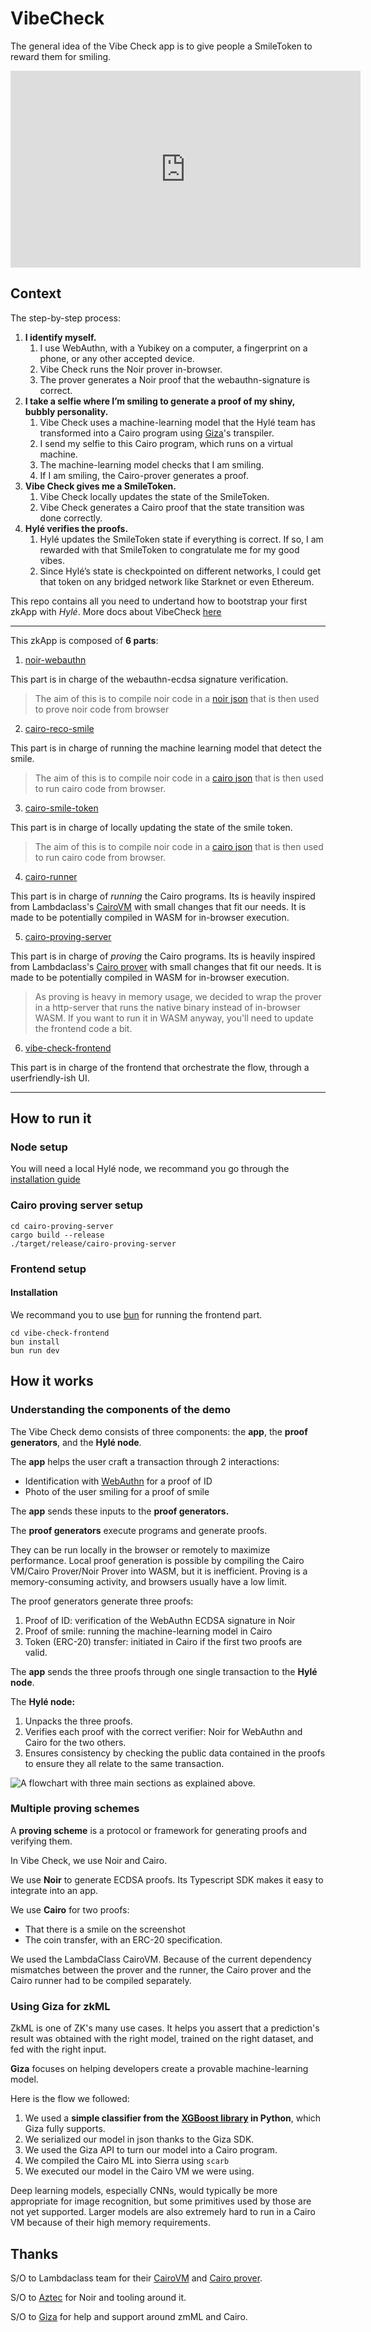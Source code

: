 # VibeCheck
The general idea of the Vibe Check app is to give people a SmileToken to reward them for smiling. 

<iframe width="560" height="315" src="https://www.youtube.com/embed/EQ7hBTmeJLs?si=1W5OSnNcJ3pi8aZ9" title="YouTube video player" frameborder="0" allow="accelerometer; autoplay; clipboard-write; encrypted-media; gyroscope; picture-in-picture; web-share" referrerpolicy="strict-origin-when-cross-origin" allowfullscreen></iframe>


## Context

The step-by-step process:

1. **I identify myself.**
    1. I use WebAuthn, with a Yubikey on a computer, a fingerprint on a phone, or any other accepted device.
    2. Vibe Check runs the Noir prover in-browser.
    3. The prover generates a Noir proof that the webauthn-signature is correct.
2. **I take a selfie where I’m smiling to generate a proof of my shiny, bubbly personality.**
    1. Vibe Check uses a machine-learning model that the Hylé team has transformed into a Cairo program using [Giza](https://www.gizatech.xyz/)'s transpiler.
    2. I send my selfie to this Cairo program, which runs on a virtual machine.
    3. The machine-learning model checks that I am smiling.
    4. If I am smiling, the Cairo-prover generates a proof.
3. **Vibe Check gives me a SmileToken.**
    1. Vibe Check locally updates the state of the SmileToken.
    2. Vibe Check generates a Cairo proof that the state transition was done correctly.
4. **Hylé verifies the proofs.**
    1. Hylé updates the SmileToken state if everything is correct. If so, I am rewarded with that SmileToken to congratulate me for my good vibes.
    2. Since Hylé’s state is checkpointed on different networks, I could get that token on any bridged network like Starknet or even Ethereum.


This repo contains all you need to undertand how to bootstrap your first zkApp with _Hylé_. More docs about VibeCheck [here](https://docs.hyle.eu/developers/examples/vibe-check/)

----------------

This zkApp is composed of **6 parts**:
1) [noir-webauthn](./noir-webauthn/README.md)

This part is in charge of the webauthn-ecdsa signature verification. 

> The aim of this is to compile noir code in a [noir json](vibe-check-frontend/src/noir/webauthn.json) that is then used to prove noir code from browser

2) [cairo-reco-smile](./cairo-reco-smile/README.md)

This part is in charge of running the machine learning model that detect the smile.

> The aim of this is to compile noir code in a [cairo json](vibe-check-frontend/src/cairo/programs/smile-token-sierra.json) that is then used to run cairo code from browser.

3) [cairo-smile-token](./cairo-smile-token/README.md)

This part is in charge of locally updating the state of the smile token.

> The aim of this is to compile noir code in a [cairo json](vibe-check-frontend/src/cairo/programs/smile-sierra.json) that is then used to run cairo code from browser.

4) [cairo-runner](./cairo-runner/README.md)

This part is in charge of _running_ the Cairo programs. Its is heavily inspired from  Lambdaclass's [CairoVM](https://github.com/lambdaclass/cairo-vm/tree/main/cairo1-run) with small changes that fit our needs. It is made to be potentially compiled in WASM for in-browser execution.

5) [cairo-proving-server](./cairo-proving-server/README.md)

This part is in charge of _proving_ the Cairo programs. Its is heavily inspired from Lambdaclass's [Cairo prover](https://github.com/lambdaclass/lambdaworks/tree/main/provers/cairo) with small changes that fit our needs. It is made to be potentially compiled in WASM for in-browser execution.

> As proving is heavy in memory usage, we decided to wrap the prover in a http-server that runs the native binary instead of in-browser WASM. If you want to run it in WASM anyway, you'll need to update the frontend code a bit.

6) [vibe-check-frontend](./vibe-check-frontend/README.md)

This part is in charge of the frontend that orchestrate the flow, through a userfriendly-ish UI.

-------------------
## How to run it

### Node setup
You will need a local Hylé node, we recommand you go through the [installation guide](https://github.com/Hyle-org/hyle/blob/main/README.md)

### Cairo proving server setup

```
cd cairo-proving-server
cargo build --release
./target/release/cairo-proving-server
```

### Frontend setup
#### Installation
We recommand you to use [bun](https://bun.sh/docs/installation) for running the frontend part.
```
cd vibe-check-frontend
bun install
bun run dev
```

## How it works

### Understanding the components of the demo

The Vibe Check demo consists of three components: the **app**, the **proof generators**, and the **Hylé node**.

The **app** helps the user craft a transaction through 2 interactions:

- Identification with [WebAuthn](https://vivs.wiki/WebAuthn) for a proof of ID
- Photo of the user smiling for a proof of smile

The **app** sends these inputs to the **proof generators.**

The **proof generators** execute programs and generate proofs.

They can be run locally in the browser or remotely to maximize performance. Local proof generation is possible by compiling the Cairo VM/Cairo Prover/Noir Prover into WASM, but it is inefficient. Proving is a memory-consuming activity, and browsers usually have a low limit.

The proof generators generate three proofs:

1. Proof of ID: verification of the WebAuthn ECDSA signature in Noir
2. Proof of smile: running the machine-learning model in Cairo
3. Token (ERC-20) transfer: initiated in Cairo if the first two proofs are valid.

The **app** sends the three proofs through one single transaction to the **Hylé node**.

The **Hylé node:**

1. Unpacks the three proofs.
2. Verifies each proof with the correct verifier: Noir for WebAuthn and Cairo for the two others.
3. Ensures consistency by checking the public data contained in the proofs to ensure they all relate to the same transaction.

![A flowchart with three main sections as explained above.](./assets/img/proof-of-smile-workflow.png)

### Multiple proving schemes

A **proving scheme** is a protocol or framework for generating proofs and verifying them.

In Vibe Check, we use Noir and Cairo.

We use **Noir** to generate ECDSA proofs. Its Typescript SDK makes it easy to integrate into an app.

We use **Cairo** for two proofs:

- That there is a smile on the screenshot
- The coin transfer, with an ERC-20 specification.

We used the LambdaClass CairoVM. Because of the current dependency mismatches between the prover and the runner, the Cairo prover and the Cairo runner had to be compiled separately.

### Using Giza for zkML

ZkML is one of ZK's many use cases. It helps you assert that a prediction's result was obtained with the right model, trained on the right dataset, and fed with the right input.

**Giza** focuses on helping developers create a provable machine-learning model.

Here is the flow we followed:

1. We used a **simple classifier from the [XGBoost library](https://xgboost.readthedocs.io/en/stable/) in Python**, which Giza fully supports. 
2. We serialized our model in json thanks to the Giza SDK.
3. We used the Giza API to turn our model into a Cairo program.
4. We compiled the Cairo ML into Sierra using `scarb`
5. We executed our model in the Cairo VM we were using.

Deep learning models, especially CNNs, would typically be more appropriate for image recognition, but some primitives used by those are not yet supported. Larger models are also extremely hard to run in a Cairo VM because of their high memory requirements.

## Thanks

S/O to Lambdaclass team for their [CairoVM](https://github.com/lambdaclass/cairo-vm/tree/main/cairo1-run) and [Cairo prover](https://github.com/lambdaclass/lambdaworks/tree/main/provers/cairo).

S/O to [Aztec](https://github.com/AztecProtocol/aztec-packages) for Noir and tooling around it.

S/O to [Giza](https://www.gizatech.xyz/) for help and support around zmML and Cairo.
